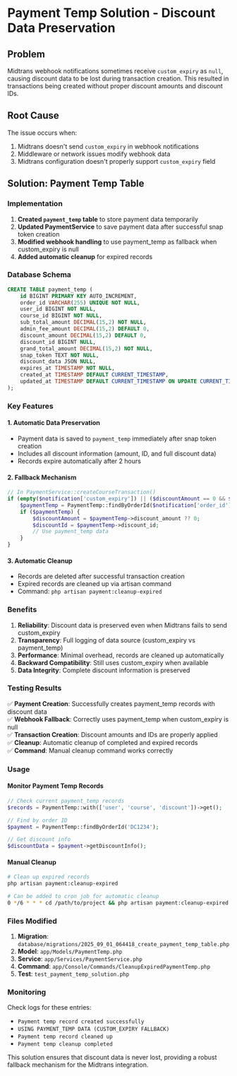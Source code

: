 # Payment Temp Solution - Discount Data Preservation

## Problem
Midtrans webhook notifications sometimes receive `custom_expiry` as `null`, causing discount data to be lost during transaction creation. This resulted in transactions being created without proper discount amounts and discount IDs.

## Root Cause
The issue occurs when:
1. Midtrans doesn't send `custom_expiry` in webhook notifications
2. Middleware or network issues modify webhook data
3. Midtrans configuration doesn't properly support `custom_expiry` field

## Solution: Payment Temp Table

### Implementation
1. **Created `payment_temp` table** to store payment data temporarily
2. **Updated PaymentService** to save payment data after successful snap token creation
3. **Modified webhook handling** to use payment_temp as fallback when custom_expiry is null
4. **Added automatic cleanup** for expired records

### Database Schema
```sql
CREATE TABLE payment_temp (
    id BIGINT PRIMARY KEY AUTO_INCREMENT,
    order_id VARCHAR(255) UNIQUE NOT NULL,
    user_id BIGINT NOT NULL,
    course_id BIGINT NOT NULL,
    sub_total_amount DECIMAL(15,2) NOT NULL,
    admin_fee_amount DECIMAL(15,2) DEFAULT 0,
    discount_amount DECIMAL(15,2) DEFAULT 0,
    discount_id BIGINT NULL,
    grand_total_amount DECIMAL(15,2) NOT NULL,
    snap_token TEXT NOT NULL,
    discount_data JSON NULL,
    expires_at TIMESTAMP NOT NULL,
    created_at TIMESTAMP DEFAULT CURRENT_TIMESTAMP,
    updated_at TIMESTAMP DEFAULT CURRENT_TIMESTAMP ON UPDATE CURRENT_TIMESTAMP
);
```

### Key Features

#### 1. Automatic Data Preservation
- Payment data is saved to `payment_temp` immediately after snap token creation
- Includes all discount information (amount, ID, and full discount data)
- Records expire automatically after 2 hours

#### 2. Fallback Mechanism
```php
// In PaymentService::createCourseTransaction()
if (empty($notification['custom_expiry']) || ($discountAmount == 0 && $discountId === null)) {
    $paymentTemp = PaymentTemp::findByOrderId($notification['order_id']);
    if ($paymentTemp) {
        $discountAmount = $paymentTemp->discount_amount ?? 0;
        $discountId = $paymentTemp->discount_id;
        // Use payment_temp data
    }
}
```

#### 3. Automatic Cleanup
- Records are deleted after successful transaction creation
- Expired records are cleaned up via artisan command
- Command: `php artisan payment:cleanup-expired`

### Benefits

1. **Reliability**: Discount data is preserved even when Midtrans fails to send custom_expiry
2. **Transparency**: Full logging of data source (custom_expiry vs payment_temp)
3. **Performance**: Minimal overhead, records are cleaned up automatically
4. **Backward Compatibility**: Still uses custom_expiry when available
5. **Data Integrity**: Complete discount information is preserved

### Testing Results

✅ **Payment Creation**: Successfully creates payment_temp records with discount data  
✅ **Webhook Fallback**: Correctly uses payment_temp when custom_expiry is null  
✅ **Transaction Creation**: Discount amounts and IDs are properly applied  
✅ **Cleanup**: Automatic cleanup of completed and expired records  
✅ **Command**: Manual cleanup command works correctly  

### Usage

#### Monitor Payment Temp Records
```php
// Check current payment_temp records
$records = PaymentTemp::with(['user', 'course', 'discount'])->get();

// Find by order ID
$payment = PaymentTemp::findByOrderId('DC1234');

// Get discount info
$discountData = $payment->getDiscountInfo();
```

#### Manual Cleanup
```bash
# Clean up expired records
php artisan payment:cleanup-expired

# Can be added to cron job for automatic cleanup
0 */6 * * * cd /path/to/project && php artisan payment:cleanup-expired
```

### Files Modified

1. **Migration**: `database/migrations/2025_09_01_064418_create_payment_temp_table.php`
2. **Model**: `app/Models/PaymentTemp.php`
3. **Service**: `app/Services/PaymentService.php`
4. **Command**: `app/Console/Commands/CleanupExpiredPaymentTemp.php`
5. **Test**: `test_payment_temp_solution.php`

### Monitoring

Check logs for these entries:
- `Payment temp record created successfully`
- `USING PAYMENT_TEMP DATA (CUSTOM_EXPIRY FALLBACK)`
- `Payment temp record cleaned up`
- `Payment temp cleanup completed`

This solution ensures that discount data is never lost, providing a robust fallback mechanism for the Midtrans integration.